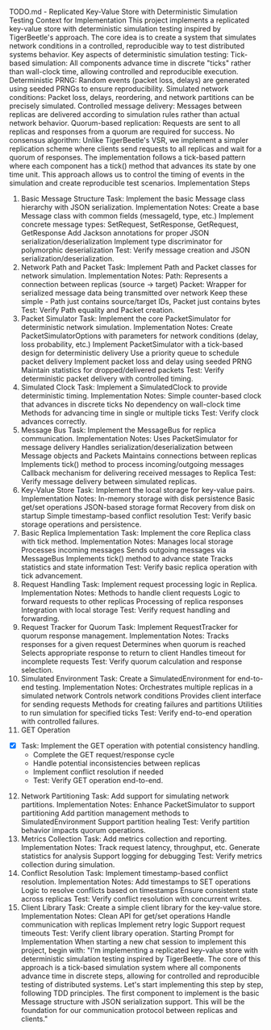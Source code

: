 TODO.md - Replicated Key-Value Store with Deterministic Simulation Testing
Context for Implementation
This project implements a replicated key-value store with deterministic simulation testing inspired by TigerBeetle's approach. The core idea is to create a system that simulates network conditions in a controlled, reproducible way to test distributed systems behavior.
Key aspects of deterministic simulation testing:
Tick-based simulation: All components advance time in discrete "ticks" rather than wall-clock time, allowing controlled and reproducible execution.
Deterministic PRNG: Random events (packet loss, delays) are generated using seeded PRNGs to ensure reproducibility.
Simulated network conditions: Packet loss, delays, reordering, and network partitions can be precisely simulated.
Controlled message delivery: Messages between replicas are delivered according to simulation rules rather than actual network behavior.
Quorum-based replication: Requests are sent to all replicas and responses from a quorum are required for success.
No consensus algorithm: Unlike TigerBeetle's VSR, we implement a simpler replication scheme where clients send requests to all replicas and wait for a quorum of responses.
The implementation follows a tick-based pattern where each component has a tick() method that advances its state by one time unit. This approach allows us to control the timing of events in the simulation and create reproducible test scenarios.
Implementation Steps
1. Basic Message Structure
Task: Implement the basic Message class hierarchy with JSON serialization.
Implementation Notes:
Create a base Message class with common fields (messageId, type, etc.)
Implement concrete message types: SetRequest, SetResponse, GetRequest, GetResponse
Add Jackson annotations for proper JSON serialization/deserialization
Implement type discriminator for polymorphic deserialization
Test: Verify message creation and JSON serialization/deserialization.
2. Network Path and Packet
Task: Implement Path and Packet classes for network simulation.
Implementation Notes:
Path: Represents a connection between replicas (source -> target)
Packet: Wrapper for serialized message data being transmitted over network
Keep these simple - Path just contains source/target IDs, Packet just contains bytes
Test: Verify Path equality and Packet creation.
3. Packet Simulator
Task: Implement the core PacketSimulator for deterministic network simulation.
Implementation Notes:
Create PacketSimulatorOptions with parameters for network conditions (delay, loss probability, etc.)
Implement PacketSimulator with a tick-based design for deterministic delivery
Use a priority queue to schedule packet delivery
Implement packet loss and delay using seeded PRNG
Maintain statistics for dropped/delivered packets
Test: Verify deterministic packet delivery with controlled timing.
4. Simulated Clock
Task: Implement a SimulatedClock to provide deterministic timing.
Implementation Notes:
Simple counter-based clock that advances in discrete ticks
No dependency on wall-clock time
Methods for advancing time in single or multiple ticks
Test: Verify clock advances correctly.
5. Message Bus
Task: Implement the MessageBus for replica communication.
Implementation Notes:
Uses PacketSimulator for message delivery
Handles serialization/deserialization between Message objects and Packets
Maintains connections between replicas
Implements tick() method to process incoming/outgoing messages
Callback mechanism for delivering received messages to Replica
Test: Verify message delivery between simulated replicas.
6. Key-Value Store
Task: Implement the local storage for key-value pairs.
Implementation Notes:
In-memory storage with disk persistence
Basic get/set operations
JSON-based storage format
Recovery from disk on startup
Simple timestamp-based conflict resolution
Test: Verify basic storage operations and persistence.
7. Basic Replica Implementation
Task: Implement the core Replica class with tick method.
Implementation Notes:
Manages local storage
Processes incoming messages
Sends outgoing messages via MessageBus
Implements tick() method to advance state
Tracks statistics and state information
Test: Verify basic replica operation with tick advancement.
8. Request Handling
Task: Implement request processing logic in Replica.
Implementation Notes:
Methods to handle client requests
Logic to forward requests to other replicas
Processing of replica responses
Integration with local storage
Test: Verify request handling and forwarding.
9. Request Tracker for Quorum
Task: Implement RequestTracker for quorum response management.
Implementation Notes:
Tracks responses for a given request
Determines when quorum is reached
Selects appropriate response to return to client
Handles timeout for incomplete requests
Test: Verify quorum calculation and response selection.
10. Simulated Environment
Task: Create a SimulatedEnvironment for end-to-end testing.
Implementation Notes:
Orchestrates multiple replicas in a simulated network
Controls network conditions
Provides client interface for sending requests
Methods for creating failures and partitions
Utilities to run simulation for specified ticks
Test: Verify end-to-end operation with controlled failures.
11. GET Operation
- [x] Task: Implement the GET operation with potential consistency handling.
  - Complete the GET request/response cycle
  - Handle potential inconsistencies between replicas
  - Implement conflict resolution if needed
  - Test: Verify GET operation end-to-end.
12. Network Partitioning
Task: Add support for simulating network partitions.
Implementation Notes:
Enhance PacketSimulator to support partitioning
Add partition management methods to SimulatedEnvironment
Support partition healing
Test: Verify partition behavior impacts quorum operations.
13. Metrics Collection
Task: Add metrics collection and reporting.
Implementation Notes:
Track request latency, throughput, etc.
Generate statistics for analysis
Support logging for debugging
Test: Verify metrics collection during simulation.
14. Conflict Resolution
Task: Implement timestamp-based conflict resolution.
Implementation Notes:
Add timestamps to SET operations
Logic to resolve conflicts based on timestamps
Ensure consistent state across replicas
Test: Verify conflict resolution with concurrent writes.
15. Client Library
Task: Create a simple client library for the key-value store.
Implementation Notes:
Clean API for get/set operations
Handle communication with replicas
Implement retry logic
Support request timeouts
Test: Verify client library operation.
Starting Prompt for Implementation
When starting a new chat session to implement this project, begin with:
"I'm implementing a replicated key-value store with deterministic simulation testing inspired by TigerBeetle. The core of this approach is a tick-based simulation system where all components advance time in discrete steps, allowing for controlled and reproducible testing of distributed systems.
Let's start implementing this step by step, following TDD principles. The first component to implement is the basic Message structure with JSON serialization support. This will be the foundation for our communication protocol between replicas and clients."
